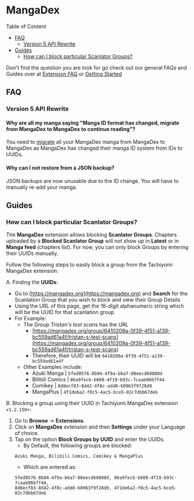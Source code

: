# MangaDex

Table of Content
- [FAQ](#FAQ)
  - [Version 5 API Rewrite](#version-5-api-rewrite)
- [Guides](#Guides)
  - [How can I block particular Scanlator Groups?](#how-can-i-block-particular-scanlator-groups)
    
Don't find the question you are look for go check out our general FAQs and Guides over at [Extension FAQ](https://tachiyomi.org/help/faq/#extensions) or [Getting Started](https://tachiyomi.org/help/guides/getting-started/#installation)

## FAQ

### Version 5 API Rewrite

#### Why are all my manga saying "Manga ID format has changed, migrate from MangaDex to MangaDex to continue reading"?
You need to [migrate](https://tachiyomi.org/help/guides/source-migration/) all your MangaDex manga from MangaDex to MangaDex as MangaDex has changed their manga ID system from IDs to UUIDs.

#### Why can I not restore from a JSON backup?
JSON backups are now unusable due to the ID change. You will have to manually re-add your manga.

## Guides

### How can I block particular Scanlator Groups?

The **MangaDex** extension allows blocking **Scanlator Groups**. Chapters uploaded by a **Blocked Scanlator Group** will not show up in **Latest** or in **Manga feed** (chapters list). For now, you can only block Groups by entering their UUIDs manually.

Follow the following steps to easily block a group from the Tachiyomi MangaDex extension:

A. Finding the **UUIDs**:
- Go to [https://mangadex.org](https://mangadex.org) and **Search** for the Scanlation Group that you wish to block and view their Group Details
- Using the URL of this page, get the 16-digit alphanumeric string which will be the UUID for that scanlation group
- For Example:
    * The Group *Tristan's test scans* has the URL
        - [https://mangadex.org/group/6410209a-0f39-4f51-a139-bc559ad61a4f/tristan-s-test-scans](https://mangadex.org/group/6410209a-0f39-4f51-a139-bc559ad61a4f/tristan-s-test-scans)
        - Therefore, their UUID will be `6410209a-0f39-4f51-a139-bc559ad61a4f`
    * Other Examples include:
        + Azuki Manga     | `5fed0576-8b94-4f9a-b6a7-08eecd69800d`
        + Bilibili Comics | `06a9fecb-b608-4f19-b93c-7caab06b7f44`
        + Comikey         | `8d8ecf83-8d42-4f8c-add8-60963f9f28d9`
        + MangaPlus       | `4f1de6a2-f0c5-4ac5-bce5-02c7dbb67deb`

B. Blocking a group using their UUID in Tachiyomi MangaDex extension `v1.2.150+`:
1. Go to **Browse** → **Extensions**.
1. Click on **MangaDex** extension and then **Settings** under your Language of choice.
1. Tap on the option **Block Groups by UUID** and enter the UUIDs.
    - By Default, the following groups are blocked:
     ```
     Azuki Manga, Bilibili Comics, Comikey & MangaPlus
     ```
    - Which are entered as:
     ```
     5fed0576-8b94-4f9a-b6a7-08eecd69800d, 06a9fecb-b608-4f19-b93c-7caab06b7f44,
     8d8ecf83-8d42-4f8c-add8-60963f9f28d9, 4f1de6a2-f0c5-4ac5-bce5-02c7dbb67deb
     ```
